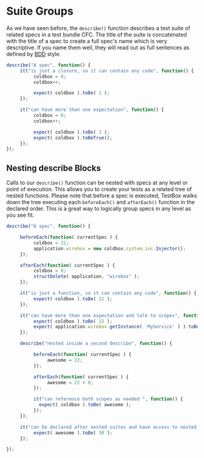 # Suite Groups

As we have seen before, the `describe()` function describes a test suite of related specs in a test bundle CFC. The title of the suite is concatenated with the title of a spec to create a full spec's name which is very descriptive. If you name them well, they will read out as full sentences as defined by [BDD](http://en.wikipedia.org/wiki/Behavior-driven\_development) style.

```javascript
describe("A spec", function() {
     it("is just a closure, so it can contain any code", function() {
          coldbox = 0;
          coldbox++;

          expect( coldbox ).toBe( 1 );
     });

     it("can have more than one expectation", function() {
          coldbox = 0;
          coldbox++;

          expect( coldbox ).toBe( 1 );
          expect( coldbox ).toBeTrue();
     });
});
```

## Nesting describe Blocks

Calls to our `describe()` function can be nested with specs at any level or point of execution. This allows you to create your tests as a related tree of nested functions. Please note that before a spec is executed, TestBox walks down the tree executing each `beforeEach()` and `afterEach()` function in the declared order. This is a great way to logically group specs in any level as you see fit.

```javascript
describe("A spec", function() {

     beforeEach(function( currentSpec ) {
          coldbox = 22;
          application.wirebox = new coldbox.system.ioc.Injector();
     });

     afterEach(function( currentSpec ) {
          coldbox = 0;
          structDelete( application, "wirebox" );
     });

     it("is just a function, so it can contain any code", function() {
          expect( coldbox ).toBe( 22 );
     });

     it("can have more than one expectation and talk to scopes", function() {
          expect( coldbox ).toBe( 22 );
          expect( application.wirebox.getInstance( 'MyService' ) ).toBeComponent();
     });

     describe("nested inside a second describe", function() {

          beforeEach(function( currentSpec ) {
               awesome = 22;
          });

          afterEach(function( currentSpec ) {
               awesome = 22 + 8;
          });

          it("can reference both scopes as needed ", function() {
            expect( coldbox ).toBe( awesome );
          });
     });

     it("can be declared after nested suites and have access to nested variables", function() {
          expect( awesome ).toBe( 30 );
     });

});
```
